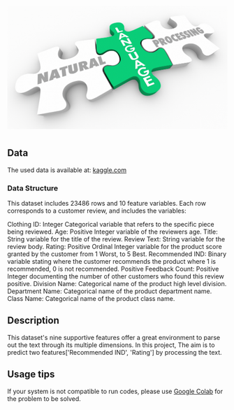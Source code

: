 <img src="img/natural-language-processing-explained.jpg" width=1000/>

# 

## Data

The used data is available at: [kaggle.com](https://www.kaggle.com/nicapotato/womens-ecommerce-clothing-reviews)

### Data Structure
This dataset includes 23486 rows and 10 feature variables. Each row corresponds to a customer review, and includes the variables:

Clothing ID: Integer Categorical variable that refers to the specific piece being reviewed. Age: Positive Integer variable of the reviewers age. Title: String variable for the title of the review. Review Text: String variable for the review body. Rating: Positive Ordinal Integer variable for the product score granted by the customer from 1 Worst, to 5 Best. Recommended IND: Binary variable stating where the customer recommends the product where 1 is recommended, 0 is not recommended. Positive Feedback Count: Positive Integer documenting the number of other customers who found this review positive. Division Name: Categorical name of the product high level division. Department Name: Categorical name of the product department name. Class Name: Categorical name of the product class name.

## Description
This dataset's nine supportive features offer a great environment to parse out the text through its multiple dimensions. In this project, The aim is to predict two features['Recommended IND', 'Rating'] by processing the text.



## Usage tips
If your system is not compatible to run codes, please use [Google Colab](https://colab.research.google.com/notebooks/intro.ipynb#recent=true) for the problem to be solved.





